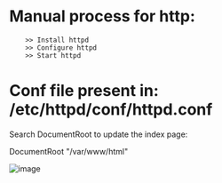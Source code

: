 # Manual process for http:

        >> Install httpd 
        >> Configure httpd
        >> Start httpd 
  
 
  # Conf file present in: /etc/httpd/conf/httpd.conf
  
  Search DocumentRoot to update the index page:
  
  DocumentRoot "/var/www/html"

  ![image](https://user-images.githubusercontent.com/54719289/107888057-5f205580-6f30-11eb-94c8-7ee1432ae694.png)
